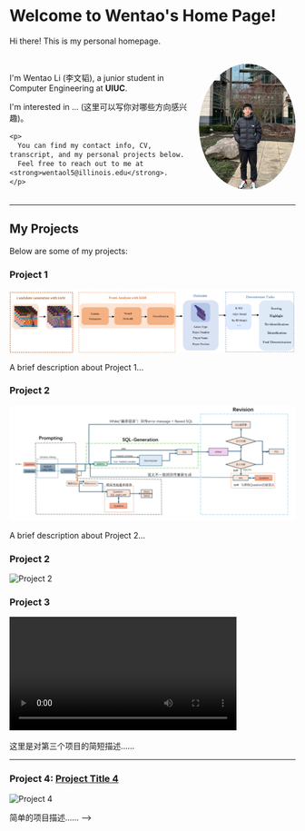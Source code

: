 # Welcome to Wentao's Home Page!

Hi there! This is my personal homepage.

<!-- 整个容器：左右分栏 -->
<div style="display: flex; align-items: flex-start; justify-content: space-between; margin-top: 2rem;">

  <!-- 左栏 -->
  <div style="flex: 1 1 auto; margin-right: 20px;">
    <p>I'm Wentao Li (李文韬), a junior student in Computer Engineering at <strong>UIUC</strong>.</p>
    <p>I'm interested in ... (这里可以写你对哪些方向感兴趣)。</p>
    
    <p>
      You can find my contact info, CV, transcript, and my personal projects below.  
      Feel free to reach out to me at <strong>wentaol5@illinois.edu</strong>.
    </p>
  </div>

  <!-- 右栏 (照片) -->
  <div style="flex: 0 0 auto; text-align: center;">
    <img src="assets/meimage.png"
         alt="Wentao Li"
         style="width: 170px; border-radius: 50%; margin-bottom: 10px;" />
  </div>

</div>

---

## My Projects

Below are some of my projects:

### Project 1
![Project 1](assets/Volleyball_process.png)

A brief description about Project 1...

### Project 2
![Project 2](assets/sql_process.png)

A brief description about Project 2...

### Project 2
![Project 2](assets/App.gif)

### Project 3

<!-- 在这里插入视频 -->
<video width="400" controls>
  <source src="assets/App.MP4" type="video/mp4">
  Your browser does not support the video tag.
</video>

这里是对第三个项目的简短描述……


---

### Project 4: [Project Title 4](https://linktoproject4.com)

![Project 4](project4.jpg)

简单的项目描述…… -->
